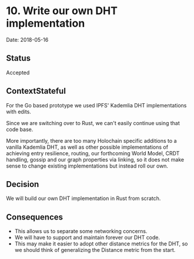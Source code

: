 # 10. Write our own DHT implementation

Date: 2018-05-16

## Status

Accepted

## ContextStateful

For the Go based prototype we used IPFS' Kademlia DHT implementations with edits.

Since we are switching over to Rust, we can't easily continue using that code base.

More importantly, there are too many Holochain specific additions to a vanilla Kademlia DHT, as well as other possible implementations of achieving entry resilience, routing, our forthcoming World Model, CRDT handling, gossip and our graph properties via linking, so it does not make sense to change existing implementations but instead roll our own.

## Decision

We will build our own DHT implementation in Rust from scratch.

## Consequences

- This allows us to separate some networking concerns.
- We will have to support and maintain forever our DHT code.
- This may make it easier to adopt other distance metrics for the DHT, so we should think of generalizing the Distance metric from the start.
